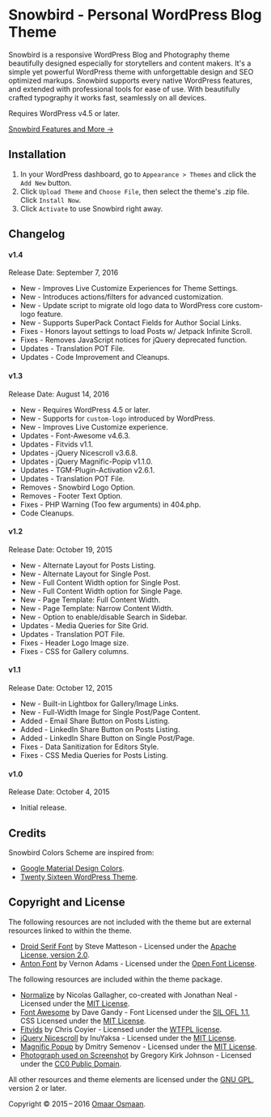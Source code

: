 # Snowbird - Personal WordPress Blog Theme
Snowbird is a responsive WordPress Blog and Photography theme beautifully designed especially for storytellers and content makers. It's a simple yet powerful WordPress theme with unforgettable design and SEO optimized markups. Snowbird supports every native WordPress features, and extended with professional tools for ease of use. With beautifully crafted typography it works fast, seamlessly on all devices.

Requires WordPress v4.5 or later.

[Snowbird Features and More &rarr;](https://xfrontend.com/themes/snowbird-wordpress-theme/)

## Installation
	
1. In your WordPress dashboard, go to `Appearance > Themes` and click the `Add New` button.
2. Click `Upload Theme` and `Choose File`, then select the theme's .zip file. Click `Install Now`.
3. Click `Activate` to use Snowbird right away.

## Changelog

#### v1.4
Release Date: September 7, 2016

* New - Improves Live Customize Experiences for Theme Settings.
* New - Introduces actions/filters for advanced customization.
* New - Update script to migrate old logo data to WordPress core custom-logo feature.
* New - Supports SuperPack Contact Fields for Author Social Links.
* Fixes - Honors layout settings to load Posts w/ Jetpack Infinite Scroll.
* Fixes - Removes JavaScript notices for jQuery deprecated function.
* Updates - Translation POT File.
* Updates - Code Improvement and Cleanups.

#### v1.3
Release Date: August 14, 2016

* New - Requires WordPress 4.5 or later.
* New - Supports for `custom-logo` introduced by WordPress.
* New - Improves Live Customize experience.
* Updates - Font-Awesome v4.6.3.
* Updates - Fitvids v1.1.
* Updates - jQuery Nicescroll v3.6.8.
* Updates - jQuery Magnific-Popip v1.1.0.
* Updates - TGM-Plugin-Activation v2.6.1.
* Updates - Translation POT File.
* Removes - Snowbird Logo Option.
* Removes - Footer Text Option.
* Fixes - PHP Warning (Too few arguments) in 404.php.
* Code Cleanups.

#### v1.2
Release Date: October 19, 2015

* New - Alternate Layout for Posts Listing.
* New - Alternate Layout for Single Post.
* New - Full Content Width option for Single Post.
* New - Full Content Width option for Single Page.
* New - Page Template: Full Content Width.
* New - Page Template: Narrow Content Width.
* New - Option to enable/disable Search in Sidebar.
* Updates - Media Queries for Site Grid.
* Updates - Translation POT File.
* Fixes - Header Logo Image size.
* Fixes - CSS for Gallery columns.

#### v1.1
Release Date: October 12, 2015

* New - Built-in Lightbox for Gallery/Image Links.
* New - Full-Width Image for Single Post/Page Content.
* Added - Email Share Button on Posts Listing.
* Added - LinkedIn Share Button on Posts Listing.
* Added - LinkedIn Share Button on Single Post/Page.
* Fixes - Data Sanitization for Editors Style.
* Fixes - CSS Media Queries for Posts Listing.

#### v1.0
Release Date: October 4, 2015

* Initial release.

## Credits 

Snowbird Colors Scheme are inspired from:

* [Google Material Design Colors](https://www.google.com/design/spec/style/color.html). 
* [Twenty Sixteen WordPress Theme](https://wordpress.org/themes/twentysixteen/).


## Copyright and License

The following resources are not included with the theme but are external resources linked to within the theme.

* [Droid Serif Font](http://www.google.com/fonts/specimen/Droid+Serif) by Steve Matteson - Licensed under the [Apache License, version 2.0](http://www.apache.org/licenses/LICENSE-2.0.html).
* [Anton Font](http://www.google.com/fonts/specimen/Open+Sans) by Vernon Adams - Licensed under the [Open Font License](http://scripts.sil.org/cms/scripts/page.php?site_id=nrsi&id=OFL_web).

The following resources are included within the theme package.

* [Normalize](http://necolas.github.io/normalize.css/) by Nicolas Gallagher, co-created with Jonathan Neal - Licensed under the [MIT License](http://opensource.org/licenses/MIT).
* [Font Awesome](http://fontawesome.io/) by Dave Gandy - Font Licensed under the [SIL OFL 1.1](http://scripts.sil.org/OFL), CSS Licensed under the [MIT License](http://opensource.org/licenses/MIT).
* [Fitvids](http://fitvidsjs.com/) by Chris Coyier - Licensed under the [WTFPL license](http://sam.zoy.org/wtfpl/).
* [jQuery Nicescroll](https://github.com/inuyaksa/jquery.nicescroll) by InuYaksa - Licensed under the [MIT License](http://opensource.org/licenses/MIT).
* [Magnific Popup](http://dimsemenov.com/plugins/magnific-popup/) by Dmitry Semenov - Licensed under the [MIT License](http://opensource.org/licenses/MIT).
* [Photograph used on Screenshot](https://pixabay.com/en/beach-relaxation-sunbathing-female-591125/) by Gregory Kirk Johnson - Licensed under the [CC0 Public Domain](https://creativecommons.org/publicdomain/zero/1.0/deed.en).

All other resources and theme elements are licensed under the [GNU GPL](http://www.gnu.org/licenses/old-licenses/gpl-2.0.html), version 2 or later.

Copyright &copy; 2015&thinsp;&ndash;&thinsp;2016 [Omaar Osmaan](https://moonomo.com/).